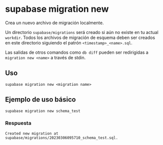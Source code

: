 # supabase migration new

Crea un nuevo archivo de migración localmente.

Un directorio `supabase/migrations` será creado si aún no existe en tu actual `workdir`. Todos los archivos de migración de esquema deben ser creados en este directorio siguiendo el patrón `<timestamp>_<name>.sql`.

Las salidas de otros comandos como `db diff` pueden ser redirigidas a `migration new <name>` a través de stdin.

## Uso

```
supabase migration new <migration name>
```

## Ejemplo de uso básico

```
supabase migration new schema_test
```

### Respuesta

```
Created new migration at supabase/migrations/20230306095710_schema_test.sql.
```